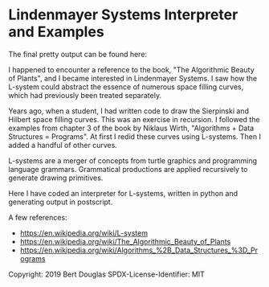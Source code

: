 # Lindenmayer Systems Interpreter and Examples

The final pretty output can be found here:

I happened to encounter a reference to the book, "The Algorithmic Beauty of Plants",
and I became interested in Lindenmayer Systems.  I saw how the L-system
could abstract the essence of numerous space filling curves, which had previously
been treated separately.

Years ago, when a student, I had written code to draw the Sierpinski and
Hilbert space filling curves.  This was an exercise in recursion.
I followed the examples from chapter 3 of the book by Niklaus Wirth,
"Algorithms + Data Structures = Programs".  At first I redid these curves
using L-systems.  Then I added a handful of other curves.

L-systems are a merger of concepts from turtle graphics and programming language grammars.
Grammatical productions are applied recursively to generate drawing primitives.

Here I have coded an interpreter for L-systems, written in python and
generating output in postscript.

A few references:
- https://en.wikipedia.org/wiki/L-system
- https://en.wikipedia.org/wiki/The_Algorithmic_Beauty_of_Plants
- https://en.wikipedia.org/wiki/Algorithms_%2B_Data_Structures_%3D_Programs

Copyright: 2019 Bert Douglas
SPDX-License-Identifier: MIT
